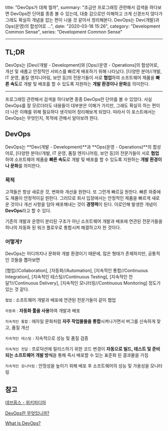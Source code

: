 title: "DevOps가 대체 뭘까",
summary: "조금만 프로그래밍 관련해서 검색을 하다보면 DevOps란 단어를 종종 볼 수 있는데, 대충 감으로만 이해하고 크게 신경쓰지 않다가 그래도 확실히 개념을 잡는 편이 나을 것 같아서 정리해본다. DevOps는 Dev(개발)과 Ops(운영)의 합성어로 ...",
date: "2020-03-18 15:26",
category: "Development Common Sense",
series: "Development Common Sense"

---

## TL;DR

DevOps는 [Dev//개발 - Development]와 [Ops//운영 - Operations]의 합성어로, 개선 및 새롭고 안정적인 서비스를 빠르게 배포하기 위해 나타났다. [다양한 분야//개발, IT 운영, 품질 엔지니어링, 보안 등]의 전문가들이 서로 **협업**하여 소프트웨어 제품을 **빠른 속도**로 개발 및 배포를 할 수 있도록 지원하는 **개발 환경이나 문화**를 의미한다.

---

프로그래밍 관련해서 검색을 하다보면 종종 DevOps란 단어를 볼 수 있었다. 사실 DevOps를 잘 모르더라도 내용들이 대부분은 이해가 가지만, 그래도 확실히 하는 편이 더 나은 이해를 위해 필요하다 생각되어 정리해보게 되었다. 따라서 이 포스트에서는 DevOps는 무엇인지, 목적에 관해서 알아보려 한다.

## DevOps

DevOps는 **Dev(개발 - Development)**과 **Ops(운영 - Operations)**의 합성어로, [다양한 분야//개발, IT 운영, 품질 엔지니어링, 보안 등]의 전문가들이 서로 **협업**하여 소프트웨어 제품을 **빠른 속도**로 개발 및 배포를 할 수 있도록 지원하는 **개발 환경이나 문화**를 의미한다.

### 목적

고객들은 항상 새로운 것, 변화와 개선을 원한다. 또 그런게 빠르길 원한다. 빠른 와중에도 제품이 안정적이길 원한다. 그러므로 회사 입장에서는 안정적인 제품을 빠르게 새로운 것이나 개선 사항을 담아 배포해내는 것이 **경쟁력**이 된다. 이로인해 발생한 개념이 **DevOps**라고 할 수 있다.

기존의 개발과 운영이 분리된 구조가 아닌 소프트웨어 개발과 배포에 연관된 전문가들을 하나의 자동화 된 워크 플로우로 통합시켜 해결하고자 한 것이다.

### 어떻게?

DevOps는 어디까지나 문화와 개발 환경이기 때문에, 많은 형태가 존재하지만, 공통적인 것들을 뽑아보면

[협업//Collaboration], [자동화//Automation], [지속적인 통합//Continuous Integration], [지속적인 테스팅//Continuous Testing], [지속적인 전달?//Continuous Delivery], [지속적인 모니터링//Continuous Monitoring] 정도가 있는 것 같다.

`협업` : 소프트웨어 개발과 배포에 연관된 전문가들이 같이 협업

`자동화` : **자동화 툴을 사용**하여 개발과 배포

`지속적인 통합` : 애자일 문화처럼 **자주 작업물들을 통합**시켜나가면서 버그를 신속하게 찾고, 품질 개선

`지속적인 테스팅` : 지속적으로 성능 및 품질 검증

`지속적인 전달` : 프로덕션에 릴리스하기 위한 코드 변경이 **자동으로 빌드, 테스트 및 준비되는 소프트웨어 개발 방식**을 통해 즉시 배포할 수 있는 표준화 된 결과물을 가짐

`지속적인 모니터링` : 안정성을 높이기 위해 배포 후 소프트웨어의 성능 및 가용성을 모니터링

## 참고

[데브옵스 - 위키피디아](https://ko.wikipedia.org/wiki/%EB%8D%B0%EB%B8%8C%EC%98%B5%EC%8A%A4)

[DevOps란 무엇입니까?](https://aws.amazon.com/ko/devops/what-is-devops/)

[What Is DevOps?](https://newrelic.com/devops/what-is-devops)
